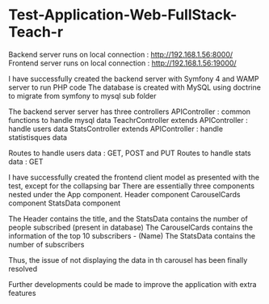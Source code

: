 # Test-Application-Web-FullStack-Teach-r

Backend server runs on local connection     : http://192.168.1.56:8000/
Frontend server runs on local connection    : http://192.168.1.56:19000/

I have successfully created the backend server with Symfony 4 and WAMP server to run PHP code
The database is created with MySQL using doctrine to migrate from symfony to mysql sub folder

The backend server server has three controllers
    APIController                           : common functions to handle mysql data
    TeachrController extends APIController  : handle users data
    StatsController extends APIController   : handle statistisques data
    
Routes to handle users data : GET, POST and PUT
Routes to handle stats data : GET

I have successfully created the frontend client model as presented with the test, except for the collapsing bar
There are essentially three components nested under the App component.
    Header component
    CarouselCards component
    StatsData component
    
The Header contains the title, and the StatsData contains the number of people subscribed (present in database)
The CarouselCards contains the information of the top 10 subscribers - (Name)
The StatsData contains the number of subscribers

Thus, the issue of not displaying the data in th carousel has been finally resolved

Further developments could be made to improve the application with extra features
